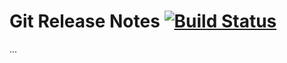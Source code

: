 # Git Release Notes [![Build Status](https://travis-ci.org/tomasbjerre/git-changelog.svg?branch=master)](https://travis-ci.org/tomasbjerre/git-changelog)

...
